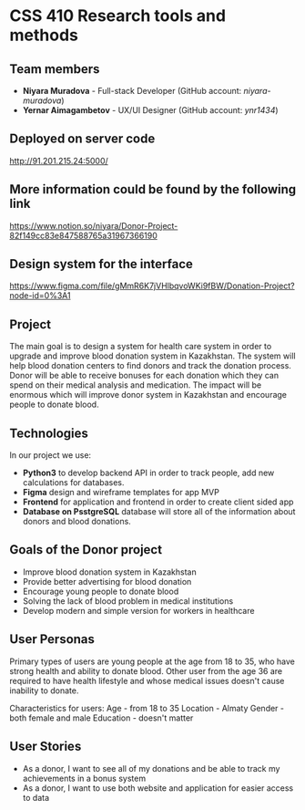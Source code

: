 # CSS 410 Research tools and methods
## Team members
+ **Niyara Muradova** - Full-stack Developer (GitHub account: *niyara-muradova*)
+ **Yernar Aimagambetov** - UX/UI Designer (GitHub account: *ynr1434*)

## Deployed on server code
http://91.201.215.24:5000/

## More information could be found by the following link
https://www.notion.so/niyara/Donor-Project-82f149cc83e847588765a31967366190

## Design system for the interface
https://www.figma.com/file/gMmR6K7jVHlbqvoWKi9fBW/Donation-Project?node-id=0%3A1

## Project
The main goal is to design a system for health care system in order to upgrade and improve blood donation system in Kazakhstan. The system will help blood donation centers to find donors and track the donation process. Donor will be able to receive bonuses for each donation which they can spend on their medical analysis and medication.
The impact will be enormous which will improve donor system in Kazakhstan and encourage people to donate blood.


## Technologies
In our project we use:
 - **Python3** to develop backend  API in order to track people, add new calculations for databases.
 -  **Figma** design and wireframe templates for app MVP
 -  **Frontend**  for application and frontend in order to create client sided app 
 -  **Database on PsstgreSQL** database will store all of the information about donors and blood donations.
 
 ## Goals of the Donor project
  - Improve blood donation system in Kazakhstan
  - Provide better advertising for blood donation
  - Encourage young people to donate blood
  - Solving the lack of blood problem in medical institutions 
  - Develop modern and simple version for workers in healthcare
  
  ## User Personas
  Primary types of users are young people at the age from 18 to 35, who have strong health and ability to donate blood.
  Other user from the age 36 are required to have health lifestyle and whose medical issues doesn't cause inability to donate.
  
  Characteristics for users:
  Age - from 18 to 35
  Location - Almaty
  Gender - both female and male
  Education - doesn't matter
  
  ## User Stories
  - As a donor, I want to see all of my donations and be able to track my achievements in a bonus system
  - As a donor, I want to use both website and application for easier access to data
 
  
 
